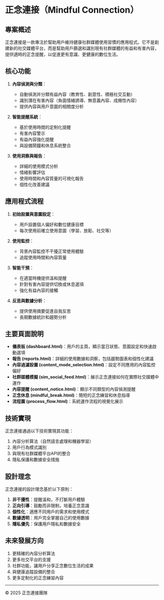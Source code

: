 # 正念連接（Mindful Connection）

## 專案概述

正念連接是一款專注於幫助用戶維持健康社群媒體使用習慣的應用程式。它不是創建新的社交媒體平台，而是幫助用戶篩選和識別現有社群媒體的有益和有害內容，提供適時的正念提醒，以促進更有意識、更健康的數位生活。

## 核心功能

1. **內容偵測與分類**：
   - 自動偵測并分類有益內容（教育性、創意性、積極社交互動）
   - 識別潛在有害內容（負面情緒誘導、無意義內容、成癮性內容）
   - 提供內容與用戶意圖的相關度分析

2. **智能提醒系統**：
   - 基於使用時間的定制化提醒
   - 有害內容警示
   - 有益內容強化提醒
   - 與設備鬧鐘和休息系統整合

3. **使用洞察與報告**：
   - 詳細的使用模式分析
   - 情緒影響評估
   - 使用時間和內容質量的可視化報告
   - 個性化改善建議

## 應用程式流程

1. **初始設置與意圖設定**：
   - 用戶設置個人偏好和數位健康目標
   - 每次使用前確立使用意圖（學習、放鬆、社交等）

2. **使用監控**：
   - 背景內容監控不干擾正常使用體驗
   - 追蹤使用時間和內容質量

3. **智能干預**：
   - 在適當時機提供溫和提醒
   - 針對有害內容提供切換或休息選項
   - 強化有益內容的接觸

4. **反思與數據分析**：
   - 提供使用摘要促進自我反思
   - 長期數據統計和趨勢分析

## 主要頁面說明

- **儀表板 (dashboard.html)**：用戶的主頁，顯示當日狀態、意圖設定和快速啟動選項
- **報告 (reports.html)**：詳細的使用數據和洞察，包括趨勢圖表和個性化建議
- **內容過濾設置 (content_mode_selection.html)**：設定不同應用的內容監控偏好
- **社群媒體模擬 (sim_social_feed.html)**：展示正念連接如何在實際社交媒體中運作
- **內容提醒 (content_notice.html)**：顯示不同類型的內容偵測提醒
- **正念休息 (mindful_break.html)**：簡短的正念練習和休息指導
- **流程圖 (process_flow.html)**：系統運作流程的視覺化展示

## 技術實現

正念連接通過以下技術實現其功能：

1. 內容分析算法（自然語言處理和機器學習）
2. 用戶行為模式識別
3. 與現有社群媒體平台API的整合
4. 隱私保護和數據安全措施

## 設計理念

正念連接的設計理念基於以下原則：

1. **非干擾性**：提醒溫和，不打斷用戶體驗
2. **正向引導**：鼓勵而非限制，培養正念意識
3. **個性化**：適應不同用戶的需求和使用模式
4. **數據透明**：用戶完全掌握自己的使用數據
5. **隱私優先**：保護用戶隱私和數據安全

## 未來發展方向

1. 更精確的內容分析算法
2. 更多社交平台的支援
3. 社群功能，讓用戶分享正念數位生活的成果
4. 與健康追蹤設備的整合
5. 更多定制化的正念練習內容

---

© 2025 正念連接團隊
